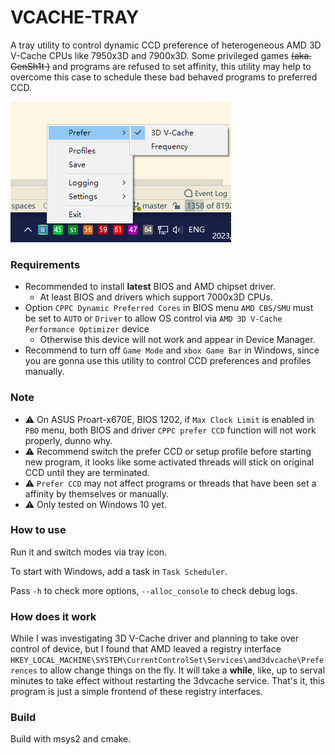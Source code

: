 # VCACHE-TRAY

A tray utility to control dynamic CCD preference of heterogeneous AMD 3D V-Cache CPUs like 7950x3D and 7900x3D. Some privileged games ~~(aka. GenSh1t )~~ and programs are refused to set affinity, this utility may help to overcome this case to schedule these bad behaved programs to preferred CCD.

![](./asset/preview.png)

### Requirements

- Recommended to install **latest** BIOS and AMD chipset driver.
  - At least BIOS and drivers which support 7000x3D CPUs.
- Option `CPPC Dynamic Preferred Cores` in BIOS menu `AMD CBS/SMU` must be set to `AUTO` or `Driver` to allow OS control via `AMD 3D V-Cache Performance Optimizer` device
  - Otherwise this device will not work and appear in Device Manager.
- Recommend to turn off `Game Mode` and `xbox Game Bar` in Windows, since you are gonna use this utility to control CCD preferences and profiles manually.



### Note

- ⚠ On ASUS Proart-x670E, BIOS 1202, if `Max Clock Limit` is enabled in `PBO` menu, both BIOS and driver `CPPC prefer CCD` function will not work properly, dunno why.
- ⚠ Recommend switch the prefer CCD or setup profile before starting new program, it looks like some activated threads will stick on original CCD until they are terminated.
- ⚠ `Prefer CCD` may not affect programs or threads that have been set a affinity by themselves or manually.
- ⚠ Only tested on Windows 10 yet.



### How to use

Run it and switch modes via tray icon.

To start with Windows, add a task in `Task Scheduler`.

Pass `-h` to check more options, `--alloc_console` to check debug logs.



### How does it work

While I was investigating 3D V-Cache driver and planning to take over control of device, but I found that AMD leaved a registry interface `HKEY_LOCAL_MACHINE\SYSTEM\CurrentControlSet\Services\amd3dvcache\Preferences` to allow change things on the fly. It will take a **while**, like, up to serval minutes to take effect without restarting the 3dvcache service. That's it, this program is just a simple frontend of these registry interfaces.



### Build

Build with msys2 and cmake.

